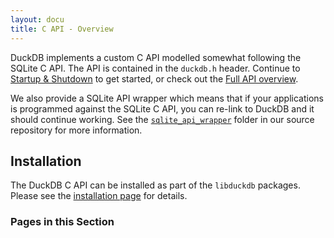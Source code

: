 ```yaml
---
layout: docu
title: C API - Overview
---
```


DuckDB implements a custom C API modelled somewhat following the SQLite C API. The API is contained in the `duckdb.h` header. Continue to [Startup & Shutdown](connect) to get started, or check out the [Full API overview](api).

We also provide a SQLite API wrapper which means that if your applications is programmed against the SQLite C API, you can re-link to DuckDB and it should continue working. See the [`sqlite_api_wrapper`](https://github.com/duckdb/duckdb/tree/main/tools/sqlite3_api_wrapper) folder in our source repository for more information.

## Installation

The DuckDB C API can be installed as part of the `libduckdb` packages. Please see the [installation page](../../installation?environment=cplusplus) for details.

### Pages in this Section
